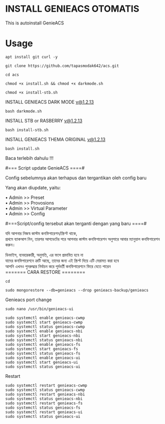 # INSTALL GENIEACS OTOMATIS
This is autoinstall GenieACS 

# Usage
```
apt install git curl -y
```
```
git clone https://github.com/tapasmodak642/acs.git
```
```
cd acs
```
```
chmod +x install.sh && chmod +x darkmode.sh
```
```
chmod +x install-stb.sh
```
INSTALL GENIEACS DARK MODE v@1.2.13
```
bash darkmode.sh
```
INSTALL STB or RASBERRY v@1.2.13
```
bash install-stb.sh
```
INSTALL GENIEACS THEMA ORIGINAL v@1.2.13
```
bash install.sh
```

Baca terlebih dahulu !!!

#=== Script update GenieACS ====#

Config sebelumnya akan terhapus dan tergantikan oleh config baru

Yang akan diupdate, yaitu:

   • Admin >> Preset <br>
   • Admin >> Provosions <br>
   • Admin >> Virtual Parameter<br>
   • Admin >> Config<br>
   
#===Script/config tersebut akan terganti dengan yang baru ====#

যদি আপনার নিজস্ব কাস্টম কনফিগারেশন/স্ক্রিপ্ট থাকে,<br>
প্রথমে ব্যাকআপ নিন, তারপর আপডেটের পরে আপনার কাস্টম কনফিগারেশন অনুসারে আবার ম্যানুয়াল কনফিগারেশন করুন।<br>

ডিভাইস, ব্যবহারকারী, অনুমতি, এর ফলে প্রভাবিত হবে না<br>
যাদের কনফিগারেশনে ত্রুটি আছে, তাদের জন্য এই স্ক্রিপ্ট দিয়ে এটি মেরামত করা হবে<br>
আপনি এখনও পুনরুদ্ধার নির্বাচন করে পূর্ববর্তী কনফিগারেশনে ফিরে যেতে পারেন<br>
======= CARA RESTORE ========<br>
```
cd
```
```
sudo mongorestore --db=genieacs --drop genieacs-backup/genieacs

```
Genieacs port change


```
sudo nano /usr/bin/genieacs-ui
```
```
sudo systemctl enable genieacs-cwmp
sudo systemctl start genieacs-cwmp
sudo systemctl status genieacs-cwmp
sudo systemctl enable genieacs-nbi
sudo systemctl start genieacs-nbi
sudo systemctl status genieacs-nbi
sudo systemctl enable genieacs-fs
sudo systemctl start genieacs-fs
sudo systemctl status genieacs-fs
sudo systemctl enable genieacs-ui
sudo systemctl start genieacs-ui
sudo systemctl status genieacs-ui
```
Restart
```
sudo systemctl restart genieacs-cwmp
sudo systemctl status genieacs-cwmp
sudo systemctl restart genieacs-nbi
sudo systemctl status genieacs-nbi
sudo systemctl restart genieacs-fs
sudo systemctl status genieacs-fs
sudo systemctl restart genieacs-ui
sudo systemctl status genieacs-ui

